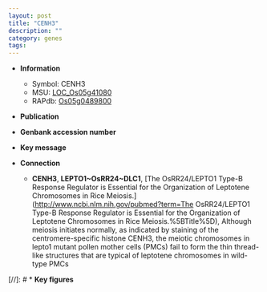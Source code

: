 ```yaml
---
layout: post
title: "CENH3"
description: ""
category: genes
tags: 
---
```


* **Information**  
    + Symbol: CENH3  
    + MSU: [LOC_Os05g41080](http://rice.plantbiology.msu.edu/cgi-bin/ORF_infopage.cgi?orf=LOC_Os05g41080)  
    + RAPdb: [Os05g0489800](http://rapdb.dna.affrc.go.jp/viewer/gbrowse_details/irgsp1?name=Os05g0489800)  

* **Publication**  

* **Genbank accession number**  

* **Key message**  

* **Connection**  
    + __CENH3__, __LEPTO1~OsRR24~DLC1__, [The OsRR24/LEPTO1 Type-B Response Regulator is Essential for the Organization of Leptotene Chromosomes in Rice Meiosis.](http://www.ncbi.nlm.nih.gov/pubmed?term=The OsRR24/LEPTO1 Type-B Response Regulator is Essential for the Organization of Leptotene Chromosomes in Rice Meiosis.%5BTitle%5D),  Although meiosis initiates normally, as indicated by staining of the centromere-specific histone CENH3, the meiotic chromosomes in lepto1 mutant pollen mother cells (PMCs) fail to form the thin thread-like structures that are typical of leptotene chromosomes in wild-type PMCs

[//]: # * **Key figures**  


